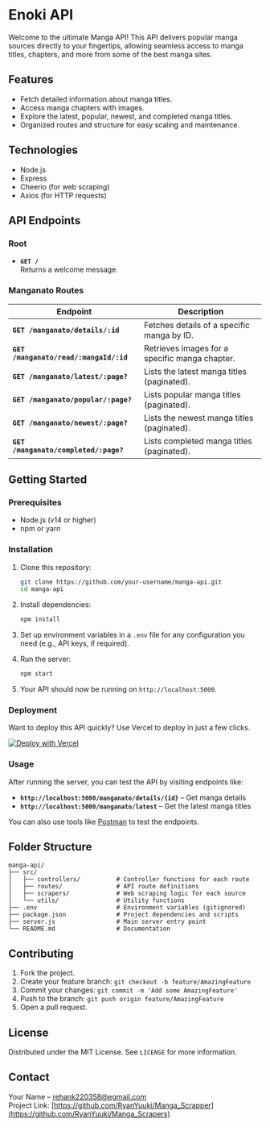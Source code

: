 # Enoki API

Welcome to the ultimate Manga API! This API delivers popular manga sources directly to your fingertips, allowing seamless access to manga titles, chapters, and more from some of the best manga sites.

## Features

- Fetch detailed information about manga titles.
- Access manga chapters with images.
- Explore the latest, popular, newest, and completed manga titles.
- Organized routes and structure for easy scaling and maintenance.

## Technologies

- Node.js
- Express
- Cheerio (for web scraping)
- Axios (for HTTP requests)

## API Endpoints

### Root

- **`GET /`**  
  Returns a welcome message.

### Manganato Routes

| Endpoint                                 | Description                                    |
|------------------------------------------|------------------------------------------------|
| **`GET /manganato/details/:id`**         | Fetches details of a specific manga by ID.     |
| **`GET /manganato/read/:mangaId/:id`**   | Retrieves images for a specific manga chapter. |
| **`GET /manganato/latest/:page?`**       | Lists the latest manga titles (paginated).     |
| **`GET /manganato/popular/:page?`**      | Lists popular manga titles (paginated).        |
| **`GET /manganato/newest/:page?`**       | Lists the newest manga titles (paginated).     |
| **`GET /manganato/completed/:page?`**    | Lists completed manga titles (paginated).      |

## Getting Started

### Prerequisites

- Node.js (v14 or higher)
- npm or yarn

### Installation

1. Clone this repository:

   ```bash
   git clone https://github.com/your-username/manga-api.git
   cd manga-api
   ```

2. Install dependencies:

   ```bash
   npm install
   ```

3. Set up environment variables in a `.env` file for any configuration you need (e.g., API keys, if required).

4. Run the server:

   ```bash
   npm start
   ```

5. Your API should now be running on `http://localhost:5000`.

### Deployment

Want to deploy this API quickly? Use Vercel to deploy in just a few clicks.

[![Deploy with Vercel](https://vercel.com/button)](https://vercel.com/import/project?template=https://github.com/RyanYuuki/Manga_Scrapers)

### Usage

After running the server, you can test the API by visiting endpoints like:

- **`http://localhost:5000/manganato/details/{id}`** – Get manga details
- **`http://localhost:5000/manganato/latest`** – Get the latest manga titles

You can also use tools like [Postman](https://www.postman.com/) to test the endpoints.

## Folder Structure

```plaintext
manga-api/
├── src/
│   ├── controllers/          # Controller functions for each route
│   ├── routes/               # API route definitions
│   ├── scrapers/             # Web scraping logic for each source
│   └── utils/                # Utility functions
├── .env                      # Environment variables (gitignored)
├── package.json              # Project dependencies and scripts
├── server.js                 # Main server entry point
└── README.md                 # Documentation
```

## Contributing

1. Fork the project.
2. Create your feature branch: `git checkout -b feature/AmazingFeature`
3. Commit your changes: `git commit -m 'Add some AmazingFeature'`
4. Push to the branch: `git push origin feature/AmazingFeature`
5. Open a pull request.

## License

Distributed under the MIT License. See `LICENSE` for more information.

## Contact

Your Name – [rehank220358@egmail.com](mailto:rehank220358@gmail.com)  
Project Link: [https://github.com/RyanYuuki/Manga_Scrapper](https://github.com/RyanYuuki/Manga_Scrapers)
```
